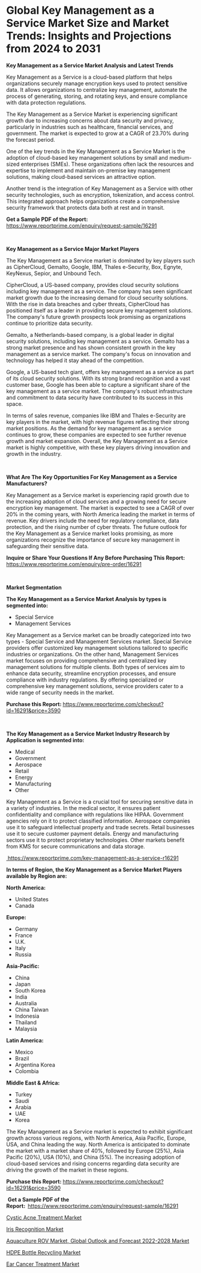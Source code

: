 <p><h1>Global Key Management as a Service Market Size and Market Trends: Insights and Projections from 2024 to 2031</h1></p><p><strong>Key Management as a Service Market Analysis and Latest Trends</strong></p>
<p><p>Key Management as a Service is a cloud-based platform that helps organizations securely manage encryption keys used to protect sensitive data. It allows organizations to centralize key management, automate the process of generating, storing, and rotating keys, and ensure compliance with data protection regulations.</p><p>The Key Management as a Service Market is experiencing significant growth due to increasing concerns about data security and privacy, particularly in industries such as healthcare, financial services, and government. The market is expected to grow at a CAGR of 23.70% during the forecast period.</p><p>One of the key trends in the Key Management as a Service Market is the adoption of cloud-based key management solutions by small and medium-sized enterprises (SMEs). These organizations often lack the resources and expertise to implement and maintain on-premise key management solutions, making cloud-based services an attractive option.</p><p>Another trend is the integration of Key Management as a Service with other security technologies, such as encryption, tokenization, and access control. This integrated approach helps organizations create a comprehensive security framework that protects data both at rest and in transit.</p></p>
<p><strong>Get a Sample PDF of the Report:&nbsp;</strong> <a href="https://www.reportprime.com/enquiry/request-sample/16291">https://www.reportprime.com/enquiry/request-sample/16291</a></p>
<p>&nbsp;</p>
<p><strong>Key Management as a Service Major Market Players</strong></p>
<p><p>The Key Management as a Service market is dominated by key players such as CipherCloud, Gemalto, Google, IBM, Thales e-Security, Box, Egnyte, KeyNexus, Sepior, and Unbound Tech. </p><p>CipherCloud, a US-based company, provides cloud security solutions including key management as a service. The company has seen significant market growth due to the increasing demand for cloud security solutions. With the rise in data breaches and cyber threats, CipherCloud has positioned itself as a leader in providing secure key management solutions. The company's future growth prospects look promising as organizations continue to prioritize data security.</p><p>Gemalto, a Netherlands-based company, is a global leader in digital security solutions, including key management as a service. Gemalto has a strong market presence and has shown consistent growth in the key management as a service market. The company's focus on innovation and technology has helped it stay ahead of the competition.</p><p>Google, a US-based tech giant, offers key management as a service as part of its cloud security solutions. With its strong brand recognition and a vast customer base, Google has been able to capture a significant share of the key management as a service market. The company's robust infrastructure and commitment to data security have contributed to its success in this space.</p><p>In terms of sales revenue, companies like IBM and Thales e-Security are key players in the market, with high revenue figures reflecting their strong market positions. As the demand for key management as a service continues to grow, these companies are expected to see further revenue growth and market expansion. Overall, the Key Management as a Service market is highly competitive, with these key players driving innovation and growth in the industry.</p></p>
<p>&nbsp;</p>
<p><strong>What Are The Key Opportunities For Key Management as a Service Manufacturers?</strong></p>
<p><p>Key Management as a Service market is experiencing rapid growth due to the increasing adoption of cloud services and a growing need for secure encryption key management. The market is expected to see a CAGR of over 20% in the coming years, with North America leading the market in terms of revenue. Key drivers include the need for regulatory compliance, data protection, and the rising number of cyber threats. The future outlook for the Key Management as a Service market looks promising, as more organizations recognize the importance of secure key management in safeguarding their sensitive data.</p></p>
<p><strong>Inquire or Share Your Questions If Any Before Purchasing This Report:</strong> <a href="https://www.reportprime.com/enquiry/pre-order/16291">https://www.reportprime.com/enquiry/pre-order/16291</a></p>
<p>&nbsp;</p>
<p><strong>Market Segmentation</strong></p>
<p><strong>The Key Management as a Service Market Analysis by types is segmented into:</strong></p>
<p><ul><li>Special Service</li><li>Management Services</li></ul></p>
<p><p>Key Management as a Service market can be broadly categorized into two types - Special Service and Management Services market. Special Service providers offer customized key management solutions tailored to specific industries or organizations. On the other hand, Management Services market focuses on providing comprehensive and centralized key management solutions for multiple clients. Both types of services aim to enhance data security, streamline encryption processes, and ensure compliance with industry regulations. By offering specialized or comprehensive key management solutions, service providers cater to a wide range of security needs in the market.</p></p>
<p><strong>Purchase this Report:&nbsp;</strong><a href="https://www.reportprime.com/checkout?id=16291&price=3590">https://www.reportprime.com/checkout?id=16291&price=3590</a></p>
<p>&nbsp;</p>
<p><strong>The Key Management as a Service Market Industry Research by Application is segmented into:</strong></p>
<p><ul><li>Medical</li><li>Government</li><li>Aerospace</li><li>Retail</li><li>Energy</li><li>Manufacturing</li><li>Other</li></ul></p>
<p><p>Key Management as a Service is a crucial tool for securing sensitive data in a variety of industries. In the medical sector, it ensures patient confidentiality and compliance with regulations like HIPAA. Government agencies rely on it to protect classified information. Aerospace companies use it to safeguard intellectual property and trade secrets. Retail businesses use it to secure customer payment details. Energy and manufacturing sectors use it to protect proprietary technologies. Other markets benefit from KMS for secure communications and data storage.</p></p>
<p><a href="https://www.reportprime.com/key-management-as-a-service-r16291">&nbsp;https://www.reportprime.com/key-management-as-a-service-r16291</a></p>
<p><strong>In terms of Region, the Key Management as a Service Market Players available by Region are:</strong></p>
<p>
    <p> <strong> North America: </strong>
        <ul>
            <li>United States</li>
            <li>Canada</li>
        </ul>
        </p> 
    <p> <strong> Europe: </strong>
        <ul>
            <li>Germany</li>
            <li>France</li>
            <li>U.K.</li>
            <li>Italy</li>
            <li>Russia</li>
        </ul>
        </p> 
    <p> <strong> Asia-Pacific: </strong>
        <ul>
            <li>China</li>
            <li>Japan</li>
            <li>South Korea</li>
            <li>India</li>
            <li>Australia</li>
            <li>China Taiwan</li>
            <li>Indonesia</li>
            <li>Thailand</li>
            <li>Malaysia</li>
        </ul>
        </p> 
    <p> <strong> Latin America: </strong>
        <ul>
            <li>Mexico</li>
            <li>Brazil</li>
            <li>Argentina Korea</li>
            <li>Colombia</li>
        </ul>
        </p> 
    <p> <strong> Middle East & Africa: </strong>
        <ul>
            <li>Turkey</li>
            <li>Saudi</li>
            <li>Arabia</li>
            <li>UAE</li>
            <li>Korea</li>
        </ul>
    </p>
    </p>
<p><p>The Key Management as a Service market is expected to exhibit significant growth across various regions, with North America, Asia Pacific, Europe, USA, and China leading the way. North America is anticipated to dominate the market with a market share of 40%, followed by Europe (25%), Asia Pacific (20%), USA (10%), and China (5%). The increasing adoption of cloud-based services and rising concerns regarding data security are driving the growth of the market in these regions.</p></p>
<p><strong>Purchase this Report: </strong><a href="https://www.reportprime.com/checkout?id=16291&price=3590">https://www.reportprime.com/checkout?id=16291&price=3590</a></p>
<p>&nbsp;<strong>Get a Sample PDF of the Report:&nbsp;&nbsp;</strong><a href="https://www.reportprime.com/enquiry/request-sample/16291">https://www.reportprime.com/enquiry/request-sample/16291</a></p>
<p><strong></strong></p>
<p><p><a href="https://medium.com/@clairedivash14/cystic-acne-treatment-industry-sector-market-dynamics-and-future-scenarios-2024-2031-e5dda67e9256">Cystic Acne Treatment Market</a></p><p><a href="https://github.com/qrkceaah30/Market-Research-Report-List-2/blob/main/iris-recognition-market.md">Iris Recognition Market</a></p><p><a href="https://issuu.com/reportprime-2/docs/aquaculture-rov-market-global-outlo_205548554ef29c">Aquaculture ROV Market, Global Outlook and Forecast 2022-2028 Market</a></p><p><a href="https://medium.com/@henrykihn_12939/hdpe-bottle-recycling-market-research-report-exploring-market-size-and-revenue-analysis-for-hdpe-20d04214ee51">HDPE Bottle Recycling Market</a></p><p><a href="https://medium.com/@colin.paterson6579/insights-into-the-ear-cancer-treatment-market-size-which-is-expanding-with-a-9-4-fd716c7e0c33">Ear Cancer Treatment Market</a></p></p>